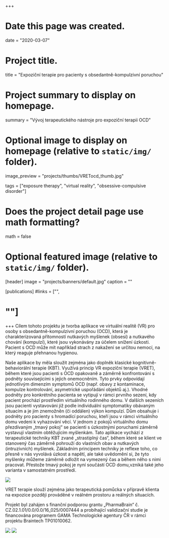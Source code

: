 +++
# Date this page was created.
date = "2020-03-07"

# Project title.
title = "Expoziční terapie pro pacienty s obsedantně-kompulzivní poruchou"

# Project summary to display on homepage.
summary = "Vývoj terapeutického nástroje pro expoziční terapii OCD"

# Optional image to display on homepage (relative to `static/img/` folder).
image_preview = "projects/thumbs/VRETocd_thumb.jpg"

tags = ["exposure therapy", "virtual reality", "obsessive-compulsive disorder"]

# Does the project detail page use math formatting?
math = false

# Optional featured image (relative to `static/img/` folder).
[header]
image = "projects/banners/default.jpg"
caption = ""

[publications]
#links = ["",
#        ""]
+++
Cílem tohoto projektu je tvorba aplikace ve virtuální realitě (VR) pro osoby s obsedantně-kompulzivní poruchou (OCD), která je charakterizovaná přítomností nutkavých myšlenek (obsesí) a nutkavého chování (kompulzí), které jsou vykonávány za účelem snížení úzkosti. Pacient s OCD může mít například strach z nakažení se určitou nemocí, na který reaguje přehnanou hygienou. 

Naše aplikace by měla sloužit zejména jako doplněk klasické kognitivně-behaviorální terapie (KBT). Využívá princip VR expoziční terapie (VRET), během které jsou pacienti s OCD opakovaně a záměrně konfrontováni s podněty souvisejícími s jejich onemocněním. Tyto prvky odpovídají jednotlivým dimenzím symptomů OCD (např. obavy z kontaminace, kompulze kontrolování, asymetrické uspořádání objektů aj.). 
Vhodné podněty pro konkrétního pacienta se vytipují v rámci prvního sezení, kdy pacient prochází prostředím virtuálního rodinného domu. V dalších sezeních jsou pacienti vystavováni již podle individuální symptomatiky obávaným situacím a je jim znemožněn (či oddálen) výkon kompulzí. Dům obsahuje i podněty pro pacienty s hromadící poruchou, kteří jsou v rámci virtuálního domu vedeni k vyhazování věcí.
V jednom z pokojů virtuálního domu přezdívaným „tmavý pokoj“ se pacienti s úzkostnými poruchami záměrně vystavují vlastním obtěžujícím myšlenkám. Tato aplikace vychází z terapeutické techniky KBT zvané „strastiplný čas“, během které se klient ve stanovený čas záměrně pohrouží do vlastních obav a nutkavých (intruzivních) myšlenek. 
Základním principem techniky je reflexe toho, co přesně v nás vyvolává úzkost a napětí, ale také uvědomění si, že tyto myšlenky můžeme záměrně  odložit na vymezený čas a během něho s nimi pracovat.  Přestože tmavý pokoj je nyní součástí OCD domu,vzniká také jeho varianta v samostatném prostředí. 

![](/img/projects/specs/OCD_house/VRETocd.jpg)

VRET terapie slouží zejména jako terapeutická pomůcka v přípravě klienta na expozice později prováděné v reálném prostoru a reálných situacích. 

Projekt byl zahájen s finanční podporou grantu „PharmaBrain“ č. CZ.02.1.01/0.0/0.0/16_025/0007444 a probíhající validizační studie je financována programem GAMA Technologické agentury ČR v rámci projektu Braintech TP01010062.

![](/img/projects/logos/tacr.jpg)
![](/img/projects/logos/pharmabrain.jpg)